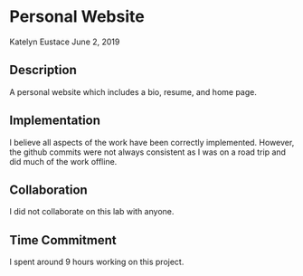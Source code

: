 # Personal Website
Katelyn Eustace
June 2, 2019

## Description
A personal website which includes a bio, resume, and home page.

## Implementation
I believe all aspects of the work have been correctly implemented. However,
the github commits were not always consistent as I was on a road trip and did
much of the work offline.

## Collaboration
I did not collaborate on this lab with anyone.

## Time Commitment
I spent around 9 hours working on this project.
